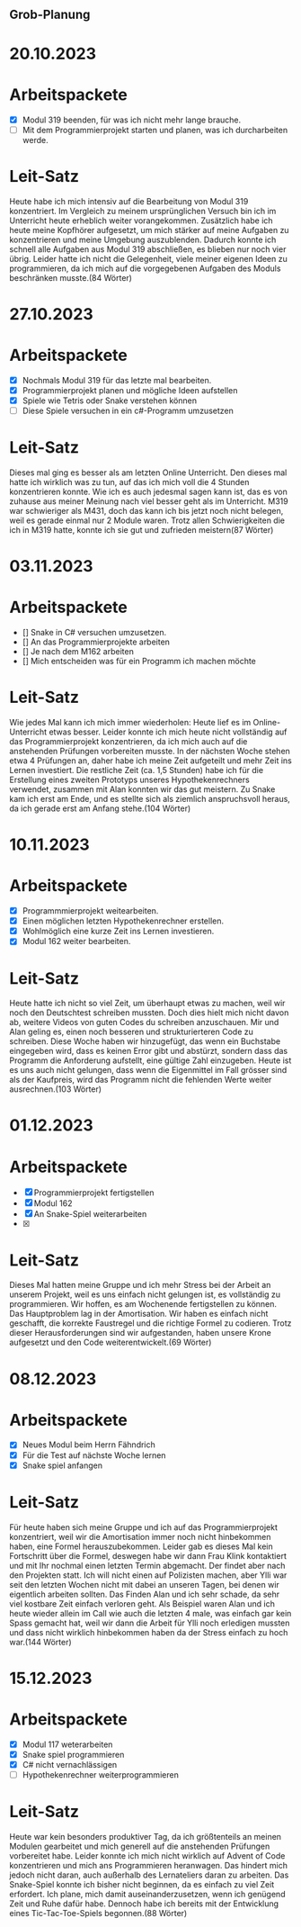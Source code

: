 ## Grob-Planung

# 20.10.2023

# Arbeitspackete
- [x] Modul 319 beenden, für was ich nicht mehr lange brauche.
- [ ] Mit dem Programmierprojekt starten und planen, was ich durcharbeiten werde.

# Leit-Satz
Heute habe ich mich intensiv auf die Bearbeitung von Modul 319 konzentriert. Im Vergleich zu meinem ursprünglichen Versuch bin ich im Unterricht heute erheblich weiter vorangekommen. Zusätzlich habe ich heute meine Kopfhörer aufgesetzt, um mich stärker auf meine Aufgaben zu konzentrieren und meine Umgebung auszublenden. Dadurch konnte ich schnell alle Aufgaben aus Modul 319 abschließen, es blieben nur noch vier übrig. Leider hatte ich nicht die Gelegenheit, viele meiner eigenen Ideen zu programmieren, da ich mich auf die vorgegebenen Aufgaben des Moduls beschränken musste.(84 Wörter)

  # 27.10.2023

  # Arbeitspackete

- [x] Nochmals Modul 319 für das letzte mal bearbeiten.
- [x] Programmierprojekt planen und mögliche Ideen aufstellen
- [x] Spiele wie Tetris oder Snake verstehen können
- [ ] Diese Spiele versuchen in ein c#-Programm umzusetzen

# Leit-Satz
Dieses mal ging es besser als am letzten Online Unterricht. Den dieses mal hatte ich wirklich was zu tun, auf das ich mich voll die 4 Stunden konzentrieren konnte. Wie ich es auch jedesmal sagen kann ist, das es von zuhause aus meiner Meinung nach viel besser geht als im Unterricht. M319 war schwieriger als M431, doch das kann ich bis jetzt noch nicht belegen, weil es gerade einmal nur 2 Module waren. Trotz allen Schwierigkeiten die ich in M319 hatte, konnte ich sie gut und zufrieden meistern(87 Wörter)



# 03.11.2023

# Arbeitspackete

- [] Snake in C# versuchen umzusetzen.
- [] An das Programmierprojekte arbeiten
- [] Je nach dem M162 arbeiten
- [] Mich entscheiden was für ein Programm ich machen möchte

# Leit-Satz
Wie jedes Mal kann ich mich immer wiederholen: Heute lief es im Online-Unterricht etwas besser. Leider konnte ich mich heute nicht vollständig auf das Programmierprojekt konzentrieren, da ich mich auch auf die anstehenden Prüfungen vorbereiten musste. In der nächsten Woche stehen etwa 4 Prüfungen an, daher habe ich meine Zeit aufgeteilt und mehr Zeit ins Lernen investiert. Die restliche Zeit (ca. 1,5 Stunden) habe ich für die Erstellung eines zweiten Prototyps unseres Hypothekenrechners verwendet, zusammen mit Alan konnten wir das gut meistern. Zu Snake kam ich erst am Ende, und es stellte sich als ziemlich anspruchsvoll heraus, da ich gerade erst am Anfang stehe.(104 Wörter)

# 10.11.2023

# Arbeitspackete

- [x] Programmmierprojekt weitearbeiten.
- [x] Einen möglichen letzten Hypothekenrechner erstellen.
- [x] Wohlmöglich eine kurze Zeit ins Lernen investieren.
- [x] Modul 162 weiter bearbeiten.

# Leit-Satz
Heute hatte ich nicht so viel Zeit, um überhaupt etwas zu machen, weil wir noch den Deutschtest schreiben mussten. Doch dies hielt mich nicht davon ab, weitere Videos von guten Codes du schreiben anzuschauen. Mir und Alan geling es, einen noch besseren und strukturierteren Code zu schreiben. Diese Woche haben wir hinzugefügt, das wenn ein Buchstabe eingegeben wird, dass es keinen Error gibt und abstürzt, sondern dass das Programm die Anforderung aufstellt, eine gültige Zahl einzugeben. Heute ist es uns auch nicht gelungen, dass wenn die Eigenmittel im Fall grösser sind als der Kaufpreis, wird das Programm nicht die fehlenden Werte weiter ausrechnen.(103 Wörter) 

# 01.12.2023

# Arbeitspackete

- [x] Programmierprojekt fertigstellen
- [x] Modul 162 
- [x] An Snake-Spiel weiterarbeiten
- [x] 

# Leit-Satz
Dieses Mal hatten meine Gruppe und ich mehr Stress bei der Arbeit an unserem Projekt, weil es uns einfach nicht gelungen ist, es vollständig zu programmieren. Wir hoffen, es am Wochenende fertigstellen zu können. Das Hauptproblem lag in der Amortisation. Wir haben es einfach nicht geschafft, die korrekte Faustregel und die richtige Formel zu codieren. Trotz dieser Herausforderungen sind wir aufgestanden, haben unsere Krone aufgesetzt und den Code weiterentwickelt.(69 Wörter)

# 08.12.2023

# Arbeitspackete

- [x] Neues Modul beim Herrn Fähndrich
- [x] Für die Test auf nächste Woche lernen
- [x] Snake spiel anfangen

# Leit-Satz
Für heute haben sich meine Gruppe und ich auf das Programmierprojekt konzentriert, weil wir die Amortisation immer noch nicht hinbekommen haben, eine Formel herauszubekommen. Leider gab es dieses Mal kein Fortschritt über die Formel, deswegen habe wir dann Frau Klink kontaktiert und mit Ihr nochmal einen letzten Termin abgemacht. Der findet aber nach den Projekten statt. Ich will nicht einen auf Polizisten machen, aber Ylli war seit den letzten Wochen nicht mit dabei an unseren Tagen, bei denen wir eigentlich arbeiten sollten. Das Finden Alan und ich sehr schade, da sehr viel kostbare Zeit einfach verloren geht. Als Beispiel waren Alan und ich heute wieder allein im Call wie auch die letzten 4 male, was einfach gar kein Spass gemacht hat, weil wir dann die Arbeit für Ylli noch erledigen mussten und dass nicht wirklich hinbekommen haben da der Stress einfach zu hoch war.(144 Wörter)

# 15.12.2023

# Arbeitspackete

- [x] Modul 117 weterarbeiten
- [x] Snake spiel programmieren
- [x] C# nicht vernachlässigen
- [ ] Hypothekenrechner weiterprogrammieren

# Leit-Satz
Heute war kein besonders produktiver Tag, da ich größtenteils an meinen Modulen gearbeitet und mich generell auf die anstehenden Prüfungen vorbereitet habe. Leider konnte ich mich nicht wirklich auf Advent of Code konzentrieren und mich ans Programmieren heranwagen. Das hindert mich jedoch nicht daran, auch außerhalb des Lernateliers daran zu arbeiten. Das Snake-Spiel konnte ich bisher nicht beginnen, da es einfach zu viel Zeit erfordert. Ich plane, mich damit auseinanderzusetzen, wenn ich genügend Zeit und Ruhe dafür habe. Dennoch habe ich bereits mit der Entwicklung eines Tic-Tac-Toe-Spiels begonnen.(88 Wörter) 
















